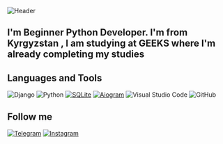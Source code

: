 ![Header]()

## I'm Beginner Python Developer. I'm from Kyrgyzstan , I am studying at GEEKS where I'm already completing my studies

## Languages and Tools
![Django](https://img.shields.io/badge/-Django-090909?style=for-the-badge&logo=Django&logoColor=ffe42d)
![Python](https://img.shields.io/badge/-Python-090909?style=for-the-badge&logo=Python&logoColor=47C5FB)
[![SQLite](https://img.shields.io/badge/-SQLite-090909?style=for-the-badge&logo=SQLite&logoColor=ff311f)](https://www.sqlite.org/)
[![Aiogram](https://img.shields.io/badge/-Aiogram-090909?style=for-the-badge&logo=Python&logoColor=032cfb)](https://docs.aiogram.dev/)
![Visual Studio Code](https://img.shields.io/badge/-Visual%20Studio%20Code-090909?style=for-the-badge&logo=Visual%20Studio%20Code&logoColor=47C5FB)
![GitHub](https://img.shields.io/badge/-Github-090909?style=for-the-badge&logo=Github&logoColor=)

## Follow me
[![Telegram](https://img.shields.io/badge/-Telegram-090909?style=for-the-badge&logo=Telegram&logoColor=27A0D9)](https://t.me/SKW1zy101)
[![Instagram](https://img.shields.io/badge/-Instagram-090909?style=for-the-badge&logo=Instagram&logoColor=B4068E)](https://www.instagram.com/tahiro.vs/)

